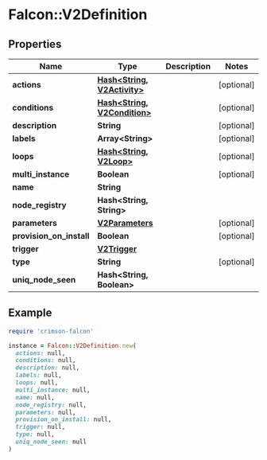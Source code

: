 # Falcon::V2Definition

## Properties

| Name | Type | Description | Notes |
| ---- | ---- | ----------- | ----- |
| **actions** | [**Hash&lt;String, V2Activity&gt;**](V2Activity.md) |  | [optional] |
| **conditions** | [**Hash&lt;String, V2Condition&gt;**](V2Condition.md) |  | [optional] |
| **description** | **String** |  | [optional] |
| **labels** | **Array&lt;String&gt;** |  | [optional] |
| **loops** | [**Hash&lt;String, V2Loop&gt;**](V2Loop.md) |  | [optional] |
| **multi_instance** | **Boolean** |  | [optional] |
| **name** | **String** |  |  |
| **node_registry** | **Hash&lt;String, String&gt;** |  |  |
| **parameters** | [**V2Parameters**](V2Parameters.md) |  | [optional] |
| **provision_on_install** | **Boolean** |  | [optional] |
| **trigger** | [**V2Trigger**](V2Trigger.md) |  |  |
| **type** | **String** |  | [optional] |
| **uniq_node_seen** | **Hash&lt;String, Boolean&gt;** |  |  |

## Example

```ruby
require 'crimson-falcon'

instance = Falcon::V2Definition.new(
  actions: null,
  conditions: null,
  description: null,
  labels: null,
  loops: null,
  multi_instance: null,
  name: null,
  node_registry: null,
  parameters: null,
  provision_on_install: null,
  trigger: null,
  type: null,
  uniq_node_seen: null
)
```

